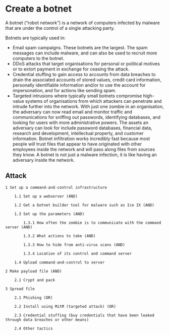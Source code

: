 # Create a botnet

 A botnet (“robot network”) is a network of computers infected by malware that are under the control of a single attacking party.

Botnets are typically used in:

* Email spam campaigns. These botnets are the largest. The spam messages can include malware, and can also be used to recruit more computers to the botnet.
* DDoS attacks that target organisations for personal or political motives or to extort payment in exchange for ceasing the attack.
* Credential stuffing to gain access to accounts from data breaches to drain the associated accounts of stored values, credit card information, personally identifiable information and/or to use the account for impersonation, and for actions like sending spam.
* Targeted intrusions where typically small botnets compromise high-value systems of organisations from which attackers can penetrate and intrude further into the network. With just one zombie in an organisation, the adversary can now read email and monitor traffic and communications for sniffing out passwords, identifying databases, and looking for users with more administrative powers. The assets an adversary can look for include password databases, financial data, research and development, intellectual property, and customer information. Botnet infiltration works incredibly fast because most people will trust files that appear to have originated with other employees inside the network and will pass along files from sources they know. A botnet is not just a malware infection, it is like having an adversary inside the network.

## Attack

    1 Set up a command-and-control infrastructure

        1.1 Set up a webserver (AND)

        1.2 Get a botnet builder tool for malware such as Ice IX (AND)

        1.3 Set up the parameters (AND)

            1.3.1 How often the zombie is to communicate with the command server (AND)

            1.3.2 What actions to take (AND)

            1.3.3 How to hide from anti-virus scans (AND)

            1.3.4 Location of its control and command server

        1.4 Upload command-and-control to server

    2 Make payload file (AND)

        2.1 Crypt and pack

    3 Spread file

        2.1 Phishing (OR)

        2.2 Install using MitM (targeted attack) (OR)

        2.3 Credential stuffing (buy credentials that have been leaked through data breaches or other means)

        2.4 Other tactics
